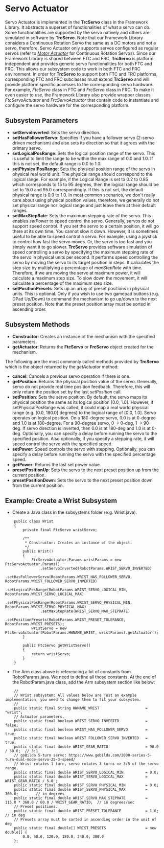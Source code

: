 # Servo Actuator
Servo Actuator is implemented in the **TrcServo** class in the Framework Library. It abstracts a superset of functionalities of what a servo can do. Some functionalities are supported by the servo natively and others are simulated in software by **TrcServo**. Note that our Framework Library considers a Continuous Rotation Servo the same as a DC motors and not a servo, therefore, Servo Actuator only supports servos configured as regular servos (refer to *[Motor Actuator](https://trc492.github.io/pages/MotorActuator.html)* for Continuous Rotation Servos). Since our Framework Library is shared between FTC and FRC, **TrcServo** is platform independent and provides generic servo functionalities for both FTC and FRC. This allows our subsystem code to work in both FTC and FRC environment. In order for **TrcServo** to support both FTC and FRC platforms, corresponding FTC and FRC subclasses must extend **TrcServo** and will provide platform specific accesses to the corresponding servo hardware. For example, *FtcServo* class in FTC and *FrcServo* class in FRC. To make it even easier to use, the Framework Library also provide wrapper classes *FtcServoActuator* and *FrcServoActuator* that contain code to instantiate and configure the servo hardware for the corresponding platform.

## Subsystem Parameters
* **setServoInverted**: Sets the servo direction.
* **setHasFollowerServo**: Specifies if you have a follower servo (2-servo driven mechanism) and also sets its direction so that it agrees with the primary servo.
* **setLogicalPosRange**: Sets the logical position range of the servo. This is useful to limit the range to be within the max range of 0.0 and 1.0. If this is not set, the default range is 0.0 to 1.0.
* **setPhysicalPosRange**: Sets the physical position range of the servo in physical real world unit. The physical range should correspond to the logical range. For example, if the Logical Range is set to 0.2 to 0.85 which corresponds to 15 to 95 degrees, then the logical range should be set to 15.0 and 95.0 correspondingly. If this is not set, the default physical range is 0.0 to 1.0. In most common scenarios, we don't really care about using physical position values, therefore, we generally do not set physical range nor logical range and just leave them at their default ranges.
* **setMaxStepRate**: Sets the maximum stepping rate of the servo. This enables *setPower* to speed control the servo. Generally, servos do not support speed control. If you set the servo to a certain position, it will go there at its own time. You cannot slow it down. However, it is sometimes useful to be able to speed control a servo. For example, using a joystick to control how fast the servo moves. Or, the servo is too fast and you simply want it to go slower. **TrcServo** provides software simulation of speed controlling a servo by specifying the maximum stepping rate of the servo in physical units per second. It performs speed controlling the servo by moving the servo to its target position in steps. It calculates the step size by multiplying a percentage of *maxStepRate* with time. Therefore, if we are moving the servo at maximum power, it will calculate a maximum step size. To slow down the movement, it will calculate a percentage of the maximum step size.
* **setPositionPresets**: Sets up an array of preset positions in physical units. This is optional. Only if you wish to use two gamepad buttons (e.g. DPad Up/Down) to command the mechanism to go up/down to the next preset position. Note that the preset position array must be sorted in ascending order.

## Subsystem Methods
* **Constructor**: Creates an instance of the mechanism with the specified parameters.
* **getActuator**: Returns the **FtcServo** or **FrcServo** object created for the mechanism.

The following are the most commonly called methods provided by **TrcServo** which is the object returned by the *getActuator* method:
* **cancel**: Cancels a previous servo operation if there is one.
* **getPosition**: Returns the physical position value of the servo. Generally, servo do not provide real time position feedback. Therefore, this will only return the position set by the last *setPosition* call.
* **setPosition**: Sets the servo position. By default, the servo maps its physical position the same as its logical position [0.0, 1.0]. However, if setPhysicalPosRange was called, it could map a real world physical range (e.g. [0.0, 180.0] degrees) to the logical range of [0.0, 1.0]. Servo operates on logical position. On a 180-degree servo, 0.0 is at 0-degree and 1.0 is at 180-degree. For a 90-degree servo, 0 -> 0-deg, 1 -> 90-deg. If servo direction is inverted, then 0.0 is at 180-deg and 1.0 is at 0-deg. Optionally, you can specify a delay before running the servo to the specified position. Also optionally, if you specify a stepping rate, it will speed control the servo with the specified speed.
* **setPower**: Speed controls the servo with stepping. Optionally, you can specify a delay before running the servo with the specified percentage speed.
* **getPower**: Returns the last set power value.
* **presetPositionUp**: Sets the servo to the next preset position up from the current position.
* **presetPositionDown**: Sets the servo to the next preset position down from the current position.

## Example: Create a Wrist Subsystem
* Create a Java class in the subsystems folder (e.g. Wrist.java).
```
    public class Wrist
    {
        private final FtcServo wristServo;
    
        /**
         * Constructor: Creates an instance of the object.
         */
        public Wrist()
        {
            FtcServoActuator.Params wristParams = new FtcServoActuator.Params()
                .setServoInverted(RobotParams.WRIST_SERVO_INVERTED)
                .setHasFollowerServo(RobotParams.WRIST_HAS_FOLLOWER_SERVO, RobotParams.WRIST_FOLLOWER_SERVO_INVERTED)
                .setLogicalPosRange(RobotParams.WRIST_SERVO_LOGICAL_MIN, RobotParams.WRIST_SERVO_LOGICAL_MAX)
                .setPhysicalPosRange(RobotParams.WRIST_SERVO_PHYSICAL_MIN, RobotParams.WRIST_SERVO_PHYSICAL_MAX)
                .setMaxStepRate(WRIST_SERVO_MAX_STEPRATE)
                .setPositionPresets(RobotParams.WRIST_PRESET_TOLERANCE, RobotParams.WRIST_PRESETS);
            wristServo = new FtcServoActuator(RobotParams.HWNAME_WRIST, wristParams).getActuator();
        }
    
        public FtcServo getWristServo()
        {
            return wristServo;
        }
    }
```
* The Arm class above is referencing a lot of constants from RobotParams.java. We need to define all those constants. At the end of the RobotParam.java class, add the Arm subsystem section like below:
```
    //
    // Wrist subsystem: All values below are just an example implementation, you need to change them to fit your subsystem.
    //
    public static final String HWNAME_WRIST                     = "wrist";
    // Actuator parameters.
    public static final boolean WRIST_SERVO_INVERTED            = false;
    public static final boolean WRIST_HAS_FOLLOWER_SERVO        = true;
    public static final boolean WRIST FOLLOWER_SERVO_INVERTED   = true;
    public static final double WRIST_GEAR_RATIO                 = 90.0 / 30.0;  // 3:1
    // goBilda 5-turn servo: https://www.gobilda.com/2000-series-5-turn-dual-mode-servo-25-3-speed/
    // Wrist rotates 1 turn, servo rotates 3 turns => 3/5 of the servo range.
    public static final double WRIST_SERVO_LOGICAL_MIN          = 0.0;
    public static final double WRIST_SERVO_LOGICAL_MAX          = WRIST_GEAR_RATIO / 5.0 ;
    public static final double WRIST_SERVO_PHYSICAL_MIN         = 0.0;
    public static final double WRIST_SERVO_PHYSICAL_MAX         = 360.0;        // in degrees
    public static final double WRIST_SERVO_MAX_STEPRATE         = 115.0 * 360.0 / 60.0 / WRIST_GEAR_RATIO;  // in degrees/sec
    // Preset positions.
    public static final double WRIST_PRESET_TOLERANCE           = 1.0;          // in deg
    // Presets array must be sorted in ascending order in the unit of deg
    public static final double[] WRIST_PRESETS                  = new double[] {
        0.0, 60.0, 120.0, 180.0, 240.0, 300.0
    };
```
